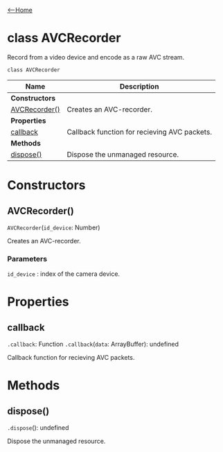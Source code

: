 [<--Home](index.html)

# class AVCRecorder

Record from a video device and encode as a raw AVC stream.

`class AVCRecorder`

| Name                                    | Description                                                    |
| ----------------------------------------| -------------------------------------------------------------- |
| **Constructors**                        |                                                                |
| [AVCRecorder()](#avcrecorder)           | Creates an AVC-recorder.                                       |
| **Properties**                          |                                                                |
| [callback](#callback)                   | Callback function for recieving AVC packets.                   |
| **Methods**                             |                                                                |
| [dispose()](#dispose)                   | Dispose the unmanaged resource.                                |

# Constructors

## AVCRecorder()

`AVCRecorder`(`id_device`: Number)

Creates an AVC-recorder.

### Parameters

`id_device` : index of the camera device.

# Properties

## callback

 `.callback`: Function
 `.callback`(`data`: ArrayBuffer): undefined

Callback function for recieving AVC packets.

# Methods

## dispose()

`.dispose`(): undefined

Dispose the unmanaged resource.




